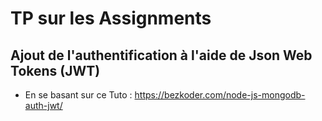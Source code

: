 # TP sur les Assignments

## Ajout de l'authentification à l'aide de Json Web Tokens (JWT)

- En se basant sur ce Tuto : https://bezkoder.com/node-js-mongodb-auth-jwt/
